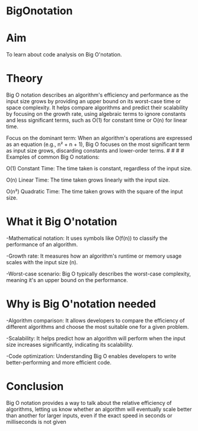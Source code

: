 # BigOnotation
# Aim
To learn about code analysis on Big O'notation.

# Theory
Big O notation describes an algorithm's efficiency and performance as the input size grows by providing an upper bound on its worst-case time or space complexity. It helps compare algorithms and predict their scalability by focusing on the growth rate, using algebraic terms to ignore constants and less significant terms, such as O(1) for constant time or O(n) for linear time.

Focus on the dominant term: When an algorithm's operations are expressed as an equation (e.g., n² + n + 1), Big O focuses on the most significant term as input size grows, discarding constants and lower-order terms. # #  # # Examples of common Big O notations:

O(1) Constant Time: The time taken is constant, regardless of the input size.

O(n) Linear Time: The time taken grows linearly with the input size.

O(n²) Quadratic Time: The time taken grows with the square of the input size.

# What it Big O'notation
-Mathematical notation: It uses symbols like O(f(n)) to classify the performance of an algorithm.

-Growth rate: It measures how an algorithm's runtime or memory usage scales with the input size (n).

-Worst-case scenario: Big O typically describes the worst-case complexity, meaning it's an upper bound on the performance.

# Why is Big O'notation needed
-Algorithm comparison: It allows developers to compare the efficiency of different algorithms and choose the most suitable one for a given problem.

-Scalability: It helps predict how an algorithm will perform when the input size increases significantly, indicating its scalability.

-Code optimization: Understanding Big O enables developers to write better-performing and more efficient code.

# Conclusion
Big O notation provides a way to talk about the relative efficiency of algorithms, letting us know whether an algorithm will eventually scale better than another for larger inputs, even if the exact speed in seconds or milliseconds is not given
